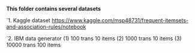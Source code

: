 **This folder contains several datasets**

`1. Kaggle dataset https://www.kaggle.com/msp48731/frequent-itemsets-and-association-rules/notebook

`2. IBM data generator 
(1) 100 trans 10 items
(2) 1000 trans 10 items
(3) 10000 trans 100 items
